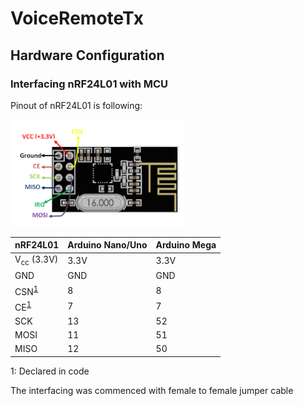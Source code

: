# VoiceRemoteTx

## Hardware Configuration

### Interfacing nRF24L01 with MCU

Pinout of nRF24L01 is following:

<img src="./docs/images/nRF24L01-Pinout.png" width="280">


| nRF24L01 | Arduino Nano/Uno | Arduino Mega |
|--|--|--|
| V<sub>cc</sub> (3.3V) | 3.3V | 3.3V |
| GND | GND | GND |
| CSN<sup>[1](#footnote1)</sup> | 8 | 8 |
| CE<sup>[1](#footnote1)</sup> | 7 | 7 |
| SCK | 13 | 52 |
| MOSI | 11 | 51 |
| MISO | 12 | 50 |

<a name="footnote1">1</a>: Declared in code

The interfacing was commenced with female to female jumper cable